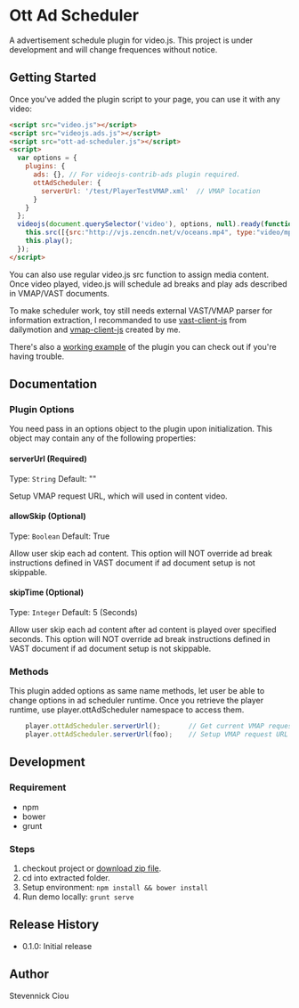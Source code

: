 # Ott Ad Scheduler

A advertisement schedule plugin for video.js.
This project is under development and will change frequences without notice.

## Getting Started

Once you've added the plugin script to your page, you can use it with any video:

```html
<script src="video.js"></script>
<script src="videojs.ads.js"></script>
<script src="ott-ad-scheduler.js"></script>
<script>
  var options = {
    plugins: {
      ads: {}, // For videojs-contrib-ads plugin required.
      ottAdScheduler: {
        serverUrl: '/test/PlayerTestVMAP.xml'  // VMAP location
      }
    }
  };
  videojs(document.querySelector('video'), options, null).ready(function() {
    this.src([{src:"http://vjs.zencdn.net/v/oceans.mp4", type:"video/mp4"}]);
    this.play();
  });
</script>
```

You can also use regular video.js src function to assign media content. Once video played, video.js will schedule ad breaks and play ads described in VMAP/VAST documents.

To make scheduler work, toy still needs external VAST/VMAP parser for information extraction, I recommanded to use [vast-client-js](https://github.com/dailymotion/vast-client-js) from dailymotion and [vmap-client-js](https://github.com/stevennick/vmap-client-js) created by me.

There's also a [working example](example.html) of the plugin you can check out if you're having trouble.

## Documentation
### Plugin Options

You need pass in an options object to the plugin upon initialization. This
object may contain any of the following properties:

#### serverUrl (Required)
Type: `String`
Default: ""

Setup VMAP request URL, which will used in content video.

#### allowSkip (Optional)
Type: `Boolean`
Default: True

Allow user skip each ad content. This option will NOT override ad break instructions defined in VAST document if ad document setup is not skippable.

#### skipTime (Optional)
Type: `Integer`
Default: 5 (Seconds)

Allow user skip each ad content after ad content is played over specified seconds. This option will NOT override ad break instructions defined in VAST document if ad document setup is not skippable.

### Methods

This plugin added options as same name methods, let user be able to change options in ad scheduler runtime. Once you retrieve the player runtime, use player.ottAdScheduler namespace to access them.

```javascript
    player.ottAdScheduler.serverUrl();       // Get current VMAP request URL
    player.ottAdScheduler.serverUrl(foo);    // Setup VMAP request URL as foo
```

## Development
### Requirement
* npm
* bower
* grunt

### Steps
1. checkout project or [download zip file](archive/master.zip).
2. cd into extracted folder.
3. Setup environment:
`npm install && bower install`
4. Run demo locally:
`grunt serve`

## Release History
 - 0.1.0: Initial release

## Author
Stevennick Ciou
